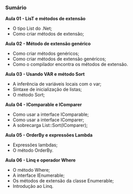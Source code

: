 ### Sumário

**Aula 01 - LisT e métodos de extensão**

- O tipo List<T> do .Net;
- Como criar métodos de extensão;

**Aula 02 - Método de extensão genérico**

- Como criar métodos genéricos;
- Como criar métodos de extensão genéricos;
- Como o compilador encontra os métodos de extensão.

**Aula 03 - Usando VAR e método Sort**

- A inferência de variáveis locais com o var;
- Sintaxe de inicialização de listas;
- O método Sort;

**Aula 04 - IComparable e IComparer**

- Como usar a interface IComparable;
- Como usar a interface IComparer<T>;
- A sobrecarga List<T>::Sort(IComparer<T>);

**Aula 05 - OrderBy e expressões Lambda**

- Expressões lambdas;
- O método OrderBy.

**Aula 06 - Linq e operador Where**

- O método Where;
- A interface IEnumerable<T>;
- Os métodos de extensão da classe Enumerable;
- Introdução ao Linq.
